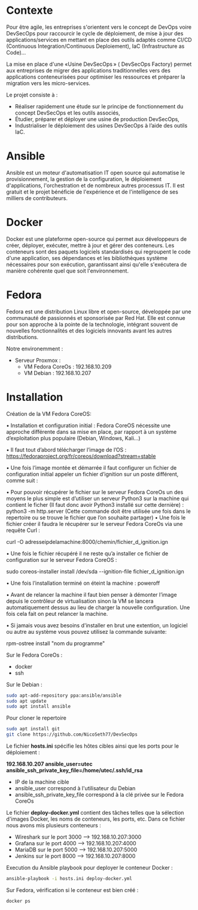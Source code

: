 # Contexte

Pour être agile, les entreprises s'orientent vers le concept de DevOps voire DevSecOps pour raccourcir le cycle de déploiement, de mise à jour des applications/services en mettant en place des outils adaptés comme CI/CD (Continuous Integration/Continuous Deploiement), IaC (Infrastructure as Code)...  

La mise en place d'une «Usine DevSecOps » ( DevSecOps Factory) permet aux entreprises de migrer des applications traditionnelles vers des applications conteneurisées pour optimiser les ressources et préparer la migration vers les micro-services. 

Le projet consiste à :

- Réaliser rapidement une étude sur le principe de fonctionnement du concept DevSecOps et les outils associés, 
- Étudier, préparer et déployer une usine de production DevSecOps, 
- Industrialiser le déploiement des usines DevSecOps à l’aide des outils IaC. 

# Ansible

Ansible est un moteur d'automatisation IT open source qui automatise le provisionnement, la gestion de la configuration, le déploiement d'applications, l'orchestration et de nombreux autres processus IT. Il est gratuit et le projet bénéficie de l'expérience et de l'intelligence de ses milliers de contributeurs. 

# Docker 

Docker est une plateforme open-source qui permet aux développeurs de créer, déployer, exécuter, mettre à jour et gérer des conteneurs. Les conteneurs sont des paquets logiciels standardisés qui regroupent le code d'une application, ses dépendances et les bibliothèques système nécessaires pour son exécution, garantissant ainsi qu'elle s'exécutera de manière cohérente quel que soit l'environnement.

# Fedora 

Fedora est une distribution Linux libre et open-source, développée par une communauté de passionnés et sponsorisée par Red Hat. Elle est connue pour son approche à la pointe de la technologie, intégrant souvent de nouvelles fonctionnalités et des logiciels innovants avant les autres distributions.

Notre environemment :

- Serveur Proxmox :
    - VM Fedora CoreOs : 192.168.10.209
    - VM Debian : 192.168.10.207

# Installation

Création de la VM Fedora CoreOS:


•	Installation et configuration initial : Fedora CoreOS nécessite une approche différente dans sa mise en place, par rapport à un système d’exploitation plus populaire (Debian, Windows, Kali...)

•	Il faut tout d’abord télécharger l’image de l’OS : https://fedoraproject.org/fr/coreos/download?stream=stable

•	Une fois l’image montée et démarrée il faut configurer un fichier de configuration initial appeler un fichier d’ignition sur un poste différent, comme suit :

•	Pour pouvoir récupérer le fichier sur le serveur Fedora CoreOs un des moyens le plus simple est d’utiliser un serveur Python3 sur la machine qui contient le ficher (Il faut donc avoir Python3 installé sur cette dernière) :
python3 -m http.server (Cette commande doit être utilisée une fois dans le repertoire ou se trouve le fichier que l’on souhaite partager)
•	Une fois le fichier créer il faudra le récupérer sur le serveur Fedora CoreOs via une requête Curl :


curl -O adresseipdelamachine:8000/chemin/fichier_d_ignition.ign

•	Une fois le fichier récupéré il ne reste qu’a installer ce fichier de configuration sur le serveur Fedora CoreOS :


sudo coreos-installer install /dev/sda --ignition-file fichier_d_ignition.ign

•	Une fois l’installation terminé on éteint la machine :
poweroff

•	Avant de relancer la machine il faut bien penser à démonter l’image depuis le contrôleur de virtualisation sinon la VM se lancera automatiquement dessus au lieu de charger la nouvelle configuration. Une fois cela fait on peut relancer la machine.

•	Si jamais vous avez besoins d'installer en brut une extention, un logiciel ou autre au système vous pouvez utilisez la commande suivante:

rpm-ostree install "nom du programme"

Sur le Fedora CoreOs :

- docker
- ssh


Sur le Debian :

```bash
sudo apt-add-repository ppa:ansible/ansible
sudo apt update
sudo apt install ansible
```

Pour cloner le repertoire 

```bash
sudo apt install git
git clone https://github.com/NicoSeth77/DevSecOps
```

Le fichier __hosts.ini__ spécifie les hôtes cibles ainsi que les ports pour le déploiement :

__192.168.10.207 ansible_user=utec ansible_ssh_private_key_file=/home/utec/.ssh/id_rsa__

- IP de la machine cible
- ansible_user correspond à l'utilisateur du Debian
- ansible_ssh_private_key_file correspond à la clé privée sur le Fedora CoreOs

Le fichier __deploy-docker.yml__ contient des tâches telles que la sélection d'images Docker, les noms de conteneurs, les ports, etc.
Dans ce fichier nous avons mis plusieurs conteneurs :
- Wireshark sur le port 3000 --> 192.168.10.207:3000
- Grafana sur le port 4000 --> 192.168.10.207:4000 
- MariaDB sur le port 5000 --> 192.168.10.207:5000
- Jenkins sur le port 8000 --> 192.168.10.207:8000

Execution du Ansible playbook pour deployer le conteneur Docker :

```bash
ansible-playbook -i hosts.ini deploy-docker.yml
```

Sur Fedora, vérification si le conteneur est bien créé :

```bash
docker ps
```


